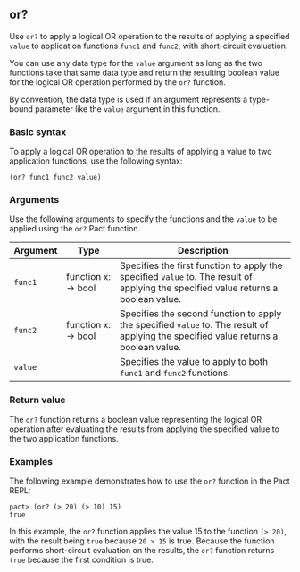 ## or?

Use `or?` to apply a logical OR operation to the results of applying a specified `value` to application functions `func1` and `func2`, with short-circuit evaluation.

You can use any data type for the `value` argument as long as the two functions take that same data type and return the resulting boolean value for the logical OR operation performed by the `or?` function.

By convention, the data type <a> is used if an argument represents a type-bound parameter like the `value` argument in this function. 

### Basic syntax

To apply a logical OR operation to the results of applying a value to two application functions, use the following syntax:

```pact
(or? func1 func2 value)
```

### Arguments

Use the following arguments to specify the functions and the `value` to be applied using the `or?` Pact function.

| Argument | Type | Description |
| --- | --- | --- |
| `func1` | function x:<a> -> bool | Specifies the first function to apply the specified `value` to. The result of applying the specified value returns a boolean value. |
| `func2` | function x:<a> -> bool | Specifies the second function to apply the specified `value` to. The result of applying the specified value returns a boolean value.|
| `value` | <a> | Specifies the value to apply to both `func1` and `func2` functions. |

### Return value

The `or?` function returns a boolean value representing the logical OR operation after evaluating the results from applying the specified value to the two application functions.

### Examples

The following example demonstrates how to use the `or?` function in the Pact REPL:

```pact
pact> (or? (> 20) (> 10) 15)
true
```

In this example, the `or?` function applies the value 15 to the function `(> 20)`, with the result being `true` because `20 > 15` is true.
Because the function performs short-circuit evaluation on the results, the `or?` function returns `true` because the first condition is true.
